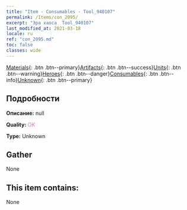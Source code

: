 ```yaml
---
title: "Item - Consumables - Tool_940107"
permalink: /Items/con_2095/
excerpt: "Эра хаоса  Tool_940107"
last_modified_at: 2021-03-18
locale: ru
ref: "con_2095.md"
toc: false
classes: wide
---
```

 [Materials](/ru/Items/){: .btn .btn--primary}[Artifacts](/ru/Items/Artifacts/){: .btn .btn--success}[Units](/ru/Items/Units/){: .btn .btn--warning}[Heroes](/ru/Items/Heroes/){: .btn .btn--danger}[Consumables](/ru/Items/Consumables/){: .btn .btn--info}[Unknown](/ru/Items/Unknown/){: .btn .btn--primary}

## Подробности
 **Описание:** null

 **Quality:** <span style="color: #DA70D6">OK</span>

 **Type:** Unknown

## Gather

  None

## This item contains:

  None

